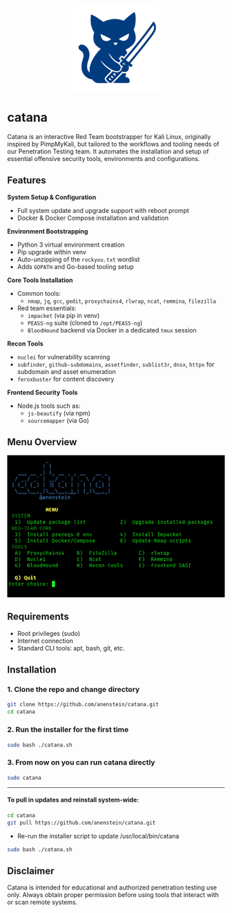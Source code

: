 <p align="center">
  <img src="assets/logo.png" alt="Catana Logo" width="200"/>
</p>

# catana
Catana is an interactive Red Team bootstrapper for Kali Linux, originally inspired by PimpMyKali, but tailored to the workflows and tooling needs of our Penetration Testing team. It automates the installation and setup of essential offensive security tools, environments and configurations.

## Features

**System Setup & Configuration**
- Full system update and upgrade support with reboot prompt
- Docker & Docker Compose installation and validation

**Environment Bootstrapping**
- Python 3 virtual environment creation
- Pip upgrade within venv
- Auto-unzipping of the `rockyou.txt` wordlist
- Adds `GOPATH` and Go-based tooling setup

**Core Tools Installation**
- Common tools:  
  - `nmap`, `jq`, `gcc`, `gedit`, `proxychains4`, `rlwrap`, `ncat`, `remmina`, `filezilla`
- Red team essentials:
  - `impacket` (via pip in venv)
  - `PEASS-ng` suite (cloned to `/opt/PEASS-ng`)
  - `BloodHound` backend via Docker in a dedicated `tmux` session

**Recon Tools**
- `nuclei` for vulnerability scanning
- `subfinder`, `github-subdomains`, `assetfinder`, `sublist3r`, `dnsx`, `httpx` for subdomain and asset enumeration
- `feroxbuster` for content discovery

**Frontend Security Tools**
- Node.js tools such as:
  - `js-beautify` (via npm)
  - `sourcemapper` (via Go)

## Menu Overview

<p align="center">
  <img src="assets/catanaint.png" width="600" alt="Catana main menu" />
</p>

## Requirements

- Root privileges (sudo)
- Internet connection
- Standard CLI tools: apt, bash, git, etc.

## Installation

### 1. Clone the repo and change directory
```bash
git clone https://github.com/anenstein/catana.git
cd catana
```
### 2. Run the installer for the first time
```bash
sudo bash ./catana.sh
```
### 3. From now on you can run catana directly
```bash
sudo catana
```
---
#### To pull in updates and reinstall system-wide:
```bash
cd catana
git pull https://github.com/anenstein/catana.git
```
- Re-run the installer script to update /usr/local/bin/catana
```bash
sudo bash ./catana.sh
```
## Disclaimer

Catana is intended for educational and authorized penetration testing use only. Always obtain proper permission before using tools that interact with or scan remote systems.

